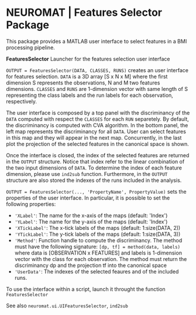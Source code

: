 # NEUROMAT | Features Selector Package

This package provides a MATLAB user interface to select features in a BMI processing pipeline.

**FeaturesSelector** Launcher for the features selection user interface

```OUTPUT = FeaturesSelector(DATA, CLASSES, RUNS)``` creates an user interface for features selection. ```DATA``` is a 3D array [S x N x M] where the first dimension S represents the observations, N and M two features dimensions. ```CLASSES``` and ```RUNS``` are 1-dimension vector with same length of S representing the class labels and the run labels for each observation, respectively.
    
The user interface is composed by a top panel with the discriminancy of the ```DATA``` computed with respect the ```CLASSES``` for each ```RUN``` separetely. By default, the discriminancy is computed with CVA algorithm. In the bottom panel, the left map represents the discriminancy for all ```DATA```. User can select features in this map and they will appear in the next map. Concurrently, in the last plot the projection of the selected features in the canonical space is shown.
 
Once the interface is closed, the index of the selected features are returned in the ```OUTPUT``` structure. Notice that index refer to the linear combination of the two input dimensions of ```DATA```. To determine the index of each feature dimension, please use ```ind2sub``` function. Furthermore, in the ```OUTPUT``` structure are also stored the indexes of the runs included in the analysis.

```OUTPUT = FeaturesSelector(..., 'PropertyName', PropertyValue)``` sets the properties of the user interface. In particular, it is possible to set the following properties:
  - ```'XLabel'```: The name for the x-axis of the maps (default: 'Index')
  - ```'YLabel'```: The name for the y-axis of the maps (default: 'Index')
  - ```'XTickLabel'```: The x-tick labels of the maps (default: 1:size(DATA, 2))
  - ```'YTickLabel'```: The y-tick labels of the maps (default: 1:size(DATA, 3))
  - ```'Method'```: Function handle to compute the discriminancy. The method must have the following signature: ```[dp, tf] = method(data, labels)``` where data is [OBSERVATION x FEATURES] and labels is 1-dimension  vector with the class for each observation. The method must return the discriminancy dp and the projection tf into the canonical space
  - ```'UserData'```: The indexes of the selected feaures and of the included runs.

To use the interface within a script, launch it throught the function ```FeaturesSelector```
    
See also ```neuromat.ui.UIFeaturesSelector```, ```ind2sub```
